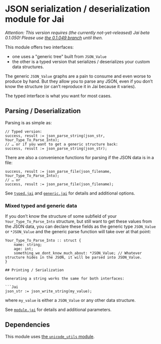 # JSON serialization / deserialization module for Jai

*Attention: This version requires (the currently not-yet-released) Jai beta 0.1.050! Please use [the 0.1.049 branch](https://github.com/rluba/jason/tree/release/beta_0.1.049) until then.*

This module offers two interfaces:
* one uses a "generic tree" built from `JSON_Value` 
* the other is a typed version that serializes / deserializes your custom data structures.

The generic `JSON_Value` graphs are a pain to consume and even worse to produce by hand.
But they allow you to parse any JSON, even if you don’t know the structure (or can’t reproduce it in Jai because it varies).

The typed interface is what you want for most cases.

## Parsing / Deserialization

Parsing is as simple as:

```Jai
// Typed version:
success, result := json_parse_string(json_str, Your_Type_To_Parse_Into);
// … or if you want to get a generic structure back:
success, result := json_parse_string(json_str);
```

There are also a convenience functions for parsing if the JSON data is in a file:

```Jai
success, result := json_parse_file(json_filename, Your_Type_To_Parse_Into);
// … or 
success, result := json_parse_file(json_filename);
```


See [`typed.jai`](./typed.jai) and [`generic.jai`](./generic.jai) for details and additional options.

### Mixed typed and generic data

If you don’t know the structure of some subfield of your `Your_Type_To_Parse_Into` structure, but still want to get these values from the JSON data,
you can declare these fields as the generic type `JSON_Value` or `*JSON_Value` and the generic parse function will take over at that point:

```
Your_Type_To_Parse_Into :: struct {
	name: string;
	age: int;
	something_we_dont_know_much_about: *JSON_Value; // Whatever structure hides in the JSON, it will be parsed into JSON_Value.
}

## Printing / Serialization

Generating a string works the same for both interfaces:

```Jai
json_str := json_write_string(my_value);

```
where `my_value` is either a `JSON_Value` or any other data structure.

See [`module.jai`](./module.jai) for details and additional parameters.

## Dependencies

This module uses [the `unicode_utils` module](https://github.com/rluba/jai-unicode).
